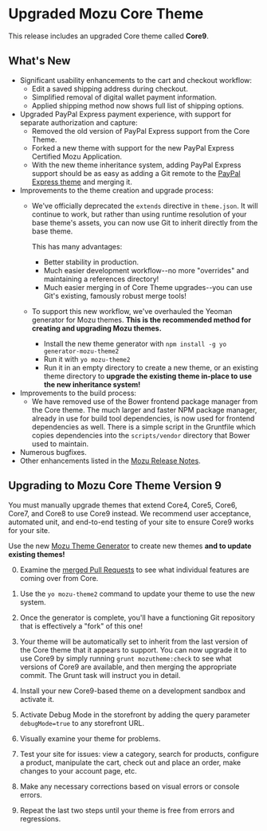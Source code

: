 ﻿# Upgraded Mozu Core Theme

This release includes an upgraded Core theme called **Core9**.

## What's New

* Significant usability enhancements to the cart and checkout workflow:
   - Edit a saved shipping address during checkout.
   - Simplified removal of digital wallet payment information.
   - Applied shipping method now shows full list of shipping options.
* Upgraded PayPal Express payment experience, with support for separate authorization and capture:
   - Removed the old version of PayPal Express support from the Core Theme. 
   - Forked a new theme with support for the new PayPal Express Certified Mozu Application.
   - With the new theme inheritance system, adding PayPal Express support should be as easy as adding a Git remote to the [PayPal Express theme](https://github.com/Mozu/PayPalExpress-Theme) and merging it.
* Improvements to the theme creation and upgrade process:
   - We've officially deprecated the `extends` directive in `theme.json`. It will continue to work, but rather than using runtime resolution of your base theme's assets, you can now use Git to inherit directly from the base theme. 
     
     This has many advantages:
     - Better stability in production.
     - Much easier development workflow--no more "overrides" and maintaining a references directory!
     - Much easier merging in of Core Theme upgrades--you can use Git's existing, famously robust merge tools!
   - To support this new workflow, we've overhauled the Yeoman generator for Mozu themes. **This is the recommended method for creating and upgrading Mozu themes.**
     - Install the new theme generator with `npm install -g yo generator-mozu-theme2`
     - Run it with `yo mozu-theme2`
     - Run it in an empty directory to create a new theme, or an existing theme directory to **upgrade the existing theme in-place to use the new inheritance system!**
* Improvements to the build process:
   - We have removed use of the Bower frontend package manager from the Core theme. The much larger and faster NPM package manager, already in use for build tool dependencies, is now used for frontend dependencies as well. There is a simple script in the Gruntfile which copies dependencies into the `scripts/vendor` directory that Bower used to maintain.
* Numerous bugfixes.
* Other enhancements listed in the [Mozu Release Notes](http://developer.mozu.com/sites/default/files/feeds/learn/article_files/MozuNovember2015ServiceUpdateReleaseNotes.pdf).

## Upgrading to Mozu Core Theme Version 9

You must manually upgrade themes that extend Core4, Core5, Core6, Core7, and Core8 to use Core9 instead. We recommend user acceptance, automated unit, and end-to-end testing of your site to ensure Core9 works for your site.

Use the new [Mozu Theme Generator](http://npmjs.com/package/generator-mozu-theme2) to create new themes **and to update existing themes!**

0. Examine the [merged Pull Requests](pulls?q=is%3Apr+is%3Aclosed+milestone%3Acore9) to see what individual features are coming over from Core.

0. Use the `yo mozu-theme2` command to update your theme to use the new system.

0. Once the generator is complete, you'll have a functioning Git repository that is effectively a "fork" of this one!

0. Your theme will be automatically set to inherit from the last version of the Core theme that it appears to support. You can now upgrade it to use Core9 by simply running `grunt mozutheme:check` to see what versions of Core9 are available, and then merging the appropriate commit. The Grunt task will instruct you in detail.

0. Install your new Core9-based theme on a development sandbox and activate it.

0. Activate Debug Mode in the storefront by adding the query parameter `debugMode=true` to any storefront URL.

0. Visually examine your theme for problems. 

0. Test your site for issues: view a category, search for products, configure a product, manipulate the cart, check out and place an order, make changes to your account page, etc.

0. Make any necessary corrections based on visual errors or console errors.

0. Repeat the last two steps until your theme is free from errors and regressions.

